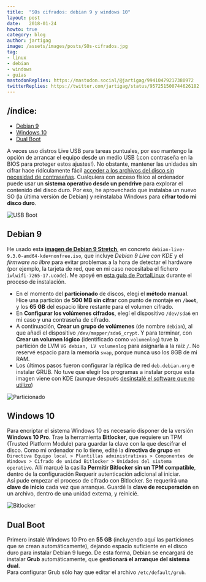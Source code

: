 ```yaml
---
title:  "SOs cifrados: debian 9 y windows 10"
layout: post
date:   2018-01-24
howto: true
category: blog
author: jartigag
image: /assets/images/posts/SOs-cifrados.jpg
tag:
- linux
- debian
- windows
- guías
mastodonReplies: https://mastodon.social/@jartigag/99410479217380972
twitterReplies: https://twitter.com/jartigag/status/957251500744626182
---
```


## /índice:

- [Debian 9](#debian-9)
- [Windows 10](#windows-10)
- [Dual Boot](#dual-boot)

A veces uso distros Live USB para tareas puntuales, por eso mantengo la opción de arrancar el equipo desde un medio USB (¡con contraseña en la BIOS para proteger estos ajustes!). No obstante, mantener las unidades sin cifrar hace ridículamente fácil [acceder a los archivos del disco sin necesidad de contraseñas](https://youtu.be/eMO6Borz72w?t=5m20s). Cualquiera con acceso físico al ordenador puede usar un **sistema operativo desde un pendrive** para explorar el contenido del disco duro. Por eso, he aprovechado que instalaba un nuevo SO (la última versión de Debian) y reinstalaba Windows para **cifrar todo mi disco duro**.

![USB Boot]({{site.baseurl}}/assets/images/posts/usb-boot.jpg)

## Debian 9

He usado esta [**imagen de Debian 9 Stretch**](https://cdimage.debian.org/cdimage/unofficial/non-free/cd-including-firmware/9.3.0-live+nonfree/amd64/iso-hybrid/), en concreto `debian-live-9.3.0-amd64-kde+nonfree.iso`, que incluye _Debian 9 Live con KDE_ y el _firmware no libre_ para evitar problemas a la hora de detectar el hardware (por ejemplo, la tarjeta de red, que en mi caso necesitaba el fichero `iwlwifi-7265-17.ucode`). Me apoyé en [esta guía de PortalLinux](https://portallinux.es/instalar-debian-8-con-particiones-cifradas-con-luks/) durante el proceso de instalación.

- En el momento del **particionado** de discos, elegí el **método manual**. Hice una partición de **500 MB sin cifrar** con punto de montaje en **`/boot`**, y los **65 GB** del espacio libre restante para el volumen cifrado.
- En **Configurar los volúmenes cifrados**, elegí el dispositivo `/dev/sda6` en mi caso y una contraseña de cifrado.
- A continuación, **Crear un grupo de volúmenes** (de nombre `debian`), al que añadí el dispositivo `/dev/mapper/sda6_crypt`. Y para terminar, con **Crear un volumen lógico** (identificado como `volumenlog`) tuve la partición de LVM `VG debian, LV volumenlog` para asignarla a la raíz `/`. No reservé espacio para la memoria `swap`, porque nunca uso los 8GB de mi RAM.
- Los últimos pasos fueron configurar la réplica de red `deb.debian.org` e instalar GRUB. No tuve que elegir los programas a instalar porque esta imagen viene con KDE (aunque después [desinstalé el software que no utilizo](https://gist.github.com/jartigag/098ce8a01dd3f5e81a9d692ee92b8ca5))

![Particionado]({{site.baseurl}}/assets/images/posts/particionado.png)



## Windows 10

Para encriptar el sistema Windows 10 es necesario disponer de la versión **Windows 10 Pro**. Trae la herramienta **Bitlocker**, que requiere un TPM (Trusted Platform Module) para guardar la clave con la que descifrar el disco. Como mi ordenador no lo tiene, edité la **directiva de grupo** en `Directiva Equipo local > Plantillas administrativas > Componentes de Windows > Cifrado de unidad Bitlocker > Unidades del sistema operativo`. Allí marqué la casilla **Permitir Bitlocker sin un TPM compatible**, dentro de la configuración Requerir autenticación adicional al iniciar.  
Así pude empezar el proceso de cifrado con Bitlocker. Se requerirá una **clave de inicio** cada vez que arranque. Guardé la **clave de recuperación** en un archivo, dentro de una unidad externa, y reinicié.

![Bitlocker]({{site.baseurl}}/assets/images/posts/bitlocker.png)

## Dual Boot

Primero instalé Windows 10 Pro en **55 GB** (incluyendo aquí las particiones que se crean automáticamente), dejando espacio suficiente en el disco duro para instalar Debian 9 luego. De esta forma, Debian se encargará de instalar **Grub** automáticamente, que **gestionará el arranque del sistema dual**.  
Para configurar Grub sólo hay que editar el archivo `/etc/default/grub`. 
